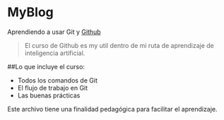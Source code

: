 # MyBlog
Aprendiendo a usar Git y [Github](https://github.com/ "Github")
>El curso de Github es my util dentro de mi ruta de aprendizaje de inteligencia artificial.

##Lo que incluye el curso:
- Todos los comandos de Git
- El flujo de trabajo en Git
- Las buenas prácticas

Este archivo tiene una finalidad pedagógica para facilitar el aprendizaje.

